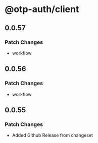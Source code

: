 # @otp-auth/client

## 0.0.57

### Patch Changes

- workflow

## 0.0.56

### Patch Changes

- workflow

## 0.0.55

### Patch Changes

- Added Github Release from changeset
